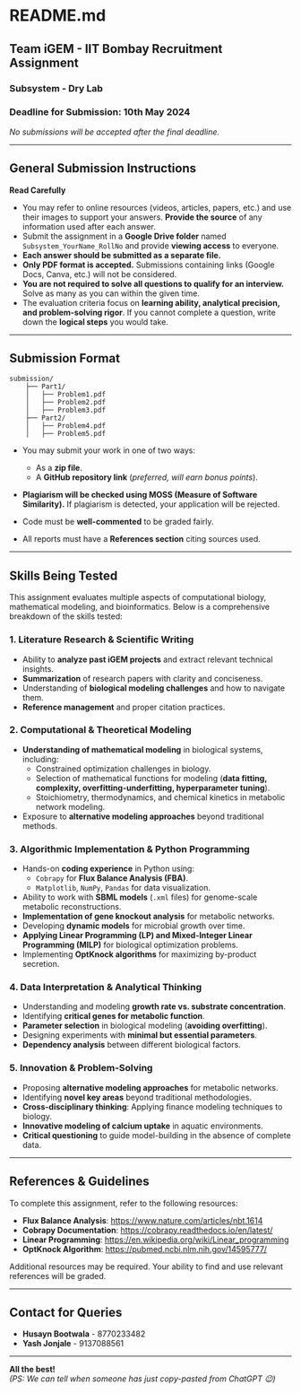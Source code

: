 # README.md

## Team iGEM - IIT Bombay Recruitment Assignment  
### Subsystem - Dry Lab  

### Deadline for Submission: 10th May 2024  
*No submissions will be accepted after the final deadline.*

---

## General Submission Instructions  
**Read Carefully**  
- You may refer to online resources (videos, articles, papers, etc.) and use their images to support your answers. **Provide the source** of any information used after each answer.  
- Submit the assignment in a **Google Drive folder** named `Subsystem_YourName_RollNo` and provide **viewing access** to everyone.  
- **Each answer should be submitted as a separate file.**  
- **Only PDF format is accepted.** Submissions containing links (Google Docs, Canva, etc.) will not be considered.  
- **You are not required to solve all questions to qualify for an interview.** Solve as many as you can within the given time.  
- The evaluation criteria focus on **learning ability, analytical precision, and problem-solving rigor**. If you cannot complete a question, write down the **logical steps** you would take.  

---

## Submission Format

```
submission/
    ├── Part1/
    │   ├── Problem1.pdf
    │   ├── Problem2.pdf
    │   ├── Problem3.pdf
    ├── Part2/
    │   ├── Problem4.pdf
    │   ├── Problem5.pdf
```

- You may submit your work in one of two ways:
  - As a **zip file**.
  - A **GitHub repository link** (*preferred, will earn bonus points*).

- **Plagiarism will be checked using MOSS (Measure of Software Similarity).** If plagiarism is detected, your application will be rejected.  
- Code must be **well-commented** to be graded fairly.  
- All reports must have a **References section** citing sources used.  

---

## Skills Being Tested  
This assignment evaluates multiple aspects of computational biology, mathematical modeling, and bioinformatics. Below is a comprehensive breakdown of the skills tested:

### **1. Literature Research & Scientific Writing**  
- Ability to **analyze past iGEM projects** and extract relevant technical insights.
- **Summarization** of research papers with clarity and conciseness.
- Understanding of **biological modeling challenges** and how to navigate them.
- **Reference management** and proper citation practices.

### **2. Computational & Theoretical Modeling**  
- **Understanding of mathematical modeling** in biological systems, including:
  - Constrained optimization challenges in biology.
  - Selection of mathematical functions for modeling (**data fitting, complexity, overfitting-underfitting, hyperparameter tuning**).
  - Stoichiometry, thermodynamics, and chemical kinetics in metabolic network modeling.
- Exposure to **alternative modeling approaches** beyond traditional methods.

### **3. Algorithmic Implementation & Python Programming**  
- Hands-on **coding experience** in Python using:
  - `Cobrapy` for **Flux Balance Analysis (FBA)**.
  - `Matplotlib`, `NumPy`, `Pandas` for data visualization.
- Ability to work with **SBML models** (`.xml` files) for genome-scale metabolic reconstructions.
- **Implementation of gene knockout analysis** for metabolic networks.
- Developing **dynamic models** for microbial growth over time.
- **Applying Linear Programming (LP) and Mixed-Integer Linear Programming (MILP)** for biological optimization problems.
- Implementing **OptKnock algorithms** for maximizing by-product secretion.

### **4. Data Interpretation & Analytical Thinking**  
- Understanding and modeling **growth rate vs. substrate concentration**.
- Identifying **critical genes for metabolic function**.
- **Parameter selection** in biological modeling (**avoiding overfitting**).
- Designing experiments with **minimal but essential parameters**.
- **Dependency analysis** between different biological factors.

### **5. Innovation & Problem-Solving**  
- Proposing **alternative modeling approaches** for metabolic networks.
- Identifying **novel key areas** beyond traditional methodologies.
- **Cross-disciplinary thinking**: Applying finance modeling techniques to biology.
- **Innovative modeling of calcium uptake** in aquatic environments.
- **Critical questioning** to guide model-building in the absence of complete data.

---

## References & Guidelines  
To complete this assignment, refer to the following resources:

- **Flux Balance Analysis**: https://www.nature.com/articles/nbt.1614  
- **Cobrapy Documentation**: https://cobrapy.readthedocs.io/en/latest/  
- **Linear Programming**: https://en.wikipedia.org/wiki/Linear_programming  
- **OptKnock Algorithm**: https://pubmed.ncbi.nlm.nih.gov/14595777/  

Additional resources may be required. Your ability to find and use relevant references will be graded.

---

## Contact for Queries

- **Husayn Bootwala** - 8770233482  
- **Yash Jonjale** - 9137088561  

---

**All the best!**  
*(PS: We can tell when someone has just copy-pasted from ChatGPT 😉)*

